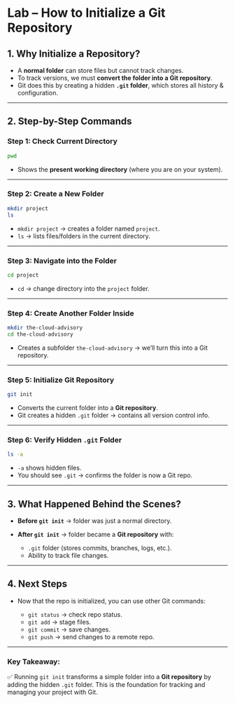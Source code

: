 # Lab – How to Initialize a Git Repository

## 1. Why Initialize a Repository?

* A **normal folder** can store files but cannot track changes.
* To track versions, we must **convert the folder into a Git repository**.
* Git does this by creating a hidden **`.git` folder**, which stores all history & configuration.

---

## 2. Step-by-Step Commands

### Step 1: Check Current Directory

```bash
pwd
```

* Shows the **present working directory** (where you are on your system).

---

### Step 2: Create a New Folder

```bash
mkdir project
ls
```

* `mkdir project` → creates a folder named `project`.
* `ls` → lists files/folders in the current directory.

---

### Step 3: Navigate into the Folder

```bash
cd project
```

* `cd` → change directory into the `project` folder.

---

### Step 4: Create Another Folder Inside

```bash
mkdir the-cloud-advisory
cd the-cloud-advisory
```

* Creates a subfolder `the-cloud-advisory` → we’ll turn this into a Git repository.

---

### Step 5: Initialize Git Repository

```bash
git init
```

* Converts the current folder into a **Git repository**.
* Git creates a hidden `.git` folder → contains all version control info.

---

### Step 6: Verify Hidden `.git` Folder

```bash
ls -a
```

* `-a` shows hidden files.
* You should see `.git` → confirms the folder is now a Git repo.

---

## 3. What Happened Behind the Scenes?

* **Before `git init`** → folder was just a normal directory.
* **After `git init`** → folder became a **Git repository** with:

  * `.git` folder (stores commits, branches, logs, etc.).
  * Ability to track file changes.

---

## 4. Next Steps

* Now that the repo is initialized, you can use other Git commands:

  * `git status` → check repo status.
  * `git add` → stage files.
  * `git commit` → save changes.
  * `git push` → send changes to a remote repo.

---

### Key Takeaway:
✅  Running `git init` transforms a simple folder into a **Git repository** by adding the hidden `.git` folder. This is the foundation for tracking and managing your project with Git.

